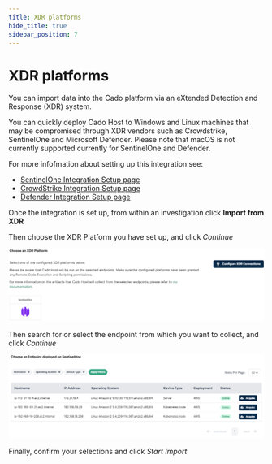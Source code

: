 ```yaml
---
title: XDR platforms
hide_title: true
sidebar_position: 7
---
```


# XDR platforms
You can import data into the Cado platform via an eXtended Detection and Response (XDR) system.

You can quickly deploy Cado Host to Windows and Linux machines that may be compromised through XDR vendors such as Crowdstrike, SentinelOne and Microsoft Defender.
Please note that macOS is not currently supported currently for SentinelOne and Defender.

For more infofmation about setting up this integration see:
- [SentinelOne Integration Setup page](/cado-response/manage/integrations/xdr/sentinelone.md)
- [CrowdStrike Integration Setup page](/cado-response/manage/integrations/xdr/crowdstrike.md)
- [Defender Integration Setup page](/cado-response/manage/integrations/xdr/defender.md)

Once the integration is set up, from within an investigation click **Import from XDR**

Then choose the XDR Platform you have set up, and click *Continue*

![Choose XDR Platform](/img/xdr-import-2.png)

Then search for or select the endpoint from which you want to collect, and click *Continue*

![Import XDR Endpoints](/img/xdr-import-3.png)

Finally, confirm your selections and click *Start Import*